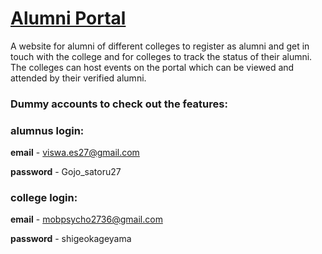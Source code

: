 # [Alumni Portal](https://mini-project-96ucykydw-tancred27.vercel.app)

A website for alumni of different colleges to register as alumni and get in touch with
the college and for colleges to track the status of their alumni. The colleges can host events on the portal which can be viewed and attended by their verified alumni.

### Dummy accounts to check out the features:
### alumnus login:
**email** - viswa.es27@gmail.com

**password** - Gojo_satoru27

### college login:
**email** - mobpsycho2736@gmail.com

**password** - shigeokageyama
